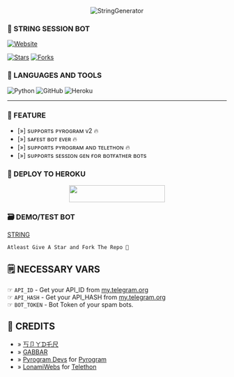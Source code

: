 <p align="center">
  <img src="https://te.legra.ph/file/2a001da0da57f3ccef26b.jpg" alt="StringGenerator">
</p>

### 🤖 STRING SESSION BOT
  <a href="https://github.com/Spydyrkt"><img alt="Website" src="https://img.shields.io/badge/丂卩ㄚᗪ乇尺-red"></a>
 
[![Stars](https://img.shields.io/github/stars/Spydyrkt/StringSession?style=social)](https://github.com/Spydyrkt/StringSession/stargazers)
  [![Forks](https://img.shields.io/github/forks/Spydyrkt/StringSession?style=social)](https://github.com/Spydyrkt/StringSession/fork)

### 📌 LANGUAGES AND TOOLS

  ![Python](https://img.shields.io/badge/Python-3776AB?style=for-the-badge&logo=python&logoColor=white)
  ![GitHub](https://img.shields.io/badge/GitHub-100000?style=for-the-badge&logo=github&logoColor=white)
  ![Heroku](https://img.shields.io/badge/Heroku-430098?style=for-the-badge&logo=heroku&logoColor=white)

----
 
### 📎 FEATURE

- [»] sᴜᴩᴩᴏʀᴛs ᴩʏʀᴏɢʀᴀᴍ ᴠ2 🔥
- [»] sᴀғᴇsᴛ ʙᴏᴛ ᴇᴠᴇʀ 🔥
- [»] sᴜᴩᴩᴏʀᴛs ᴩʏʀᴏɢʀᴀᴍ ᴀɴᴅ ᴛᴇʟᴇᴛʜᴏɴ 🔥
- [»] sᴜᴩᴩᴏʀᴛs sᴇssɪᴏɴ ɢᴇɴ ғᴏʀ ʙᴏᴛғᴀᴛʜᴇʀ ʙᴏᴛs

### 🚀 DEPLOY TO HEROKU
  
  <p align="center"><a href="https://heroku.com/deploy?template=https://github.com/Spydyrkt/StringSession"> <img src="https://img.shields.io/badge/Deploy%20To%20Heroku-black?style=for-the-badge&logo=heroku" width="220" height="38.45"/></a></p>



### 🗃 DEMO/TEST BOT
  
  [STRING](https://telegram.me/String_session_gentr_bot)

```
Atleast Give A Star and Fork The Repo 🖤
```

## 🗒️ NECESSARY VARS

☞ `API_ID` - Get your API_ID from [my.telegram.org](https://my.telegram.org/apps)<br>
☞ `API_HASH` - Get your API_HASH from [my.telegram.org](https://my.telegram.org/apps)<br>
☞ `BOT_TOKEN` - Bot Token of your spam bots.<br>


## 💖 CREDITS
- » [丂卩ㄚᗪ乇尺](https://github.com/Spydyrkt)
- » [GABBAR](https://github.com/MrProgrammer72)
- » [Pyrogram Devs](https://github.com/pyrogram) for [Pyrogram](https://github.com/pyrogram/pyrogram)
- » [LonamiWebs](https://github.com/LonamiWebs) for [Telethon](https://github.com/LonamiWebs/Telethon)
